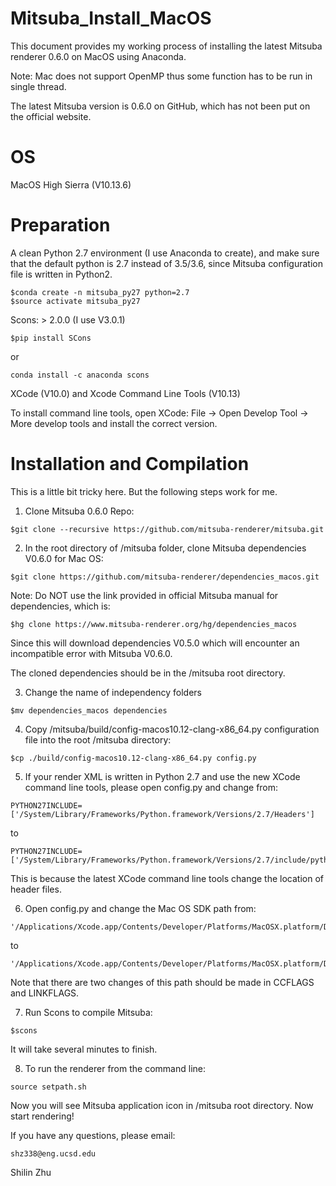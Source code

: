 # Mitsuba_Install_MacOS
This document provides my working process of installing the latest Mitsuba renderer 0.6.0 on MacOS using Anaconda.

Note: Mac does not support OpenMP thus some function has to be run in single thread.

The latest Mitsuba version is 0.6.0 on GitHub, which has not been put on the official website.

# OS

MacOS High Sierra (V10.13.6)

# Preparation

A clean Python 2.7 environment (I use Anaconda to create), and make sure that the default python is 2.7 instead of 3.5/3.6, since Mitsuba configuration file is written in Python2.
```
$conda create -n mitsuba_py27 python=2.7
$source activate mitsuba_py27
```

Scons: > 2.0.0 (I use V3.0.1) 
```
$pip install SCons
```
or 
```
conda install -c anaconda scons
```

XCode (V10.0) and Xcode Command Line Tools (V10.13)

To install command line tools, open XCode: File -> Open Develop Tool -> More develop tools and install the correct version.


# Installation and Compilation

This is a little bit tricky here. But the following steps work for me.

1. Clone Mitsuba 0.6.0 Repo:
```
$git clone --recursive https://github.com/mitsuba-renderer/mitsuba.git
```
2. In the root directory of /mitsuba folder, clone Mitsuba dependencies V0.6.0 for Mac OS:
```
$git clone https://github.com/mitsuba-renderer/dependencies_macos.git
```
Note: Do NOT use the link provided in official Mitsuba manual for dependencies, which is:
```
$hg clone https://www.mitsuba-renderer.org/hg/dependencies_macos
```
Since this will download dependencies V0.5.0 which will encounter an incompatible error with Mitsuba V0.6.0.

The cloned dependencies should be in the /mitsuba root directory.

3. Change the name of independency folders
```
$mv dependencies_macos dependencies
```

4. Copy /mitsuba/build/config-macos10.12-clang-x86_64.py configuration file into the root /mitsuba directory:
```
$cp ./build/config-macos10.12-clang-x86_64.py config.py
```


5. If your render XML is written in Python 2.7 and use the new XCode command line tools, please open config.py and change from:
```
PYTHON27INCLUDE= ['/System/Library/Frameworks/Python.framework/Versions/2.7/Headers']
```
to
```
PYTHON27INCLUDE= ['/System/Library/Frameworks/Python.framework/Versions/2.7/include/python2.7/']
```
This is because the latest XCode command line tools change the location of header files.

6. Open config.py and change the Mac OS SDK path from:
```
'/Applications/Xcode.app/Contents/Developer/Platforms/MacOSX.platform/Developer/SDKs/MacOSX10.12.sdk'
```
to
```
'/Applications/Xcode.app/Contents/Developer/Platforms/MacOSX.platform/Developer/SDKs/MacOSX.sdk'
```
Note that there are two changes of this path should be made in CCFLAGS and LINKFLAGS.


7. Run Scons to compile Mitsuba:
```
$scons
```
It will take several minutes to finish.

8. To run the renderer from the command line:
```
source setpath.sh
```

Now you will see Mitsuba application icon in /mitsuba root directory. Now start rendering!

If you have any questions, please email:
```
shz338@eng.ucsd.edu
```

Shilin Zhu



